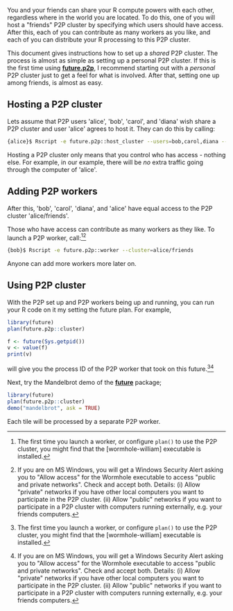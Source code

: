 <!--
%\VignetteIndexEntry{future.p2p: A Shared P2P Cluster among Friends}
%\VignetteAuthor{Henrik Bengtsson}
%\VignetteKeyword{R}
%\VignetteKeyword{package}
%\VignetteKeyword{vignette}
%\VignetteKeyword{Rprofile}
%\VignetteKeyword{Renviron}
%\VignetteEngine{future.p2p::selfonly}
-->

You and your friends can share your R compute powers with each other,
regardless where in the world you are located. To do this, one of you
will host a "friends" P2P cluster by specifying which users should
have access. After this, each of you can contribute as many workers as
you like, and each of you can distribute your R processing to this P2P
cluster.

This document gives instructions how to set up a _shared_ P2P
cluster. The process is almost as simple as setting up a personal P2P
cluster. If this is the first time using **[future.p2p]**, I recommend
starting out with a _personal_ P2P cluster just to get a feel for what
is involved. After that, setting one up among friends, is almost as
easy.


## Hosting a P2P cluster

Lets assume that P2P users 'alice', 'bob', 'carol', and 'diana' wish
share a P2P cluster and user 'alice' agrees to host it. They can do
this by calling:

```sh
{alice}$ Rscript -e future.p2p::host_cluster --users=bob,carol,diana --cluster=alice/friends
```

Hosting a P2P cluster only means that you control who has access -
nothing else. For example, in our example, there will be _no_ extra
traffic going through the computer of 'alice'.


## Adding P2P workers

After this, 'bob', 'carol', 'diana', and 'alice' have equal access to
the P2P cluster 'alice/friends'.

Those who have access can contribute as many workers as they like. To
launch a P2P worker, call:[^1][^2]

```sh
{bob}$ Rscript -e future.p2p::worker --cluster=alice/friends
```

Anyone can add more workers more later on.


## Using P2P cluster

With the P2P set up and P2P workers being up and running, you can run
your R code on it my setting the future plan. For example,

```r
library(future)
plan(future.p2p::cluster)

f <- future(Sys.getpid())
v <- value(f)
print(v)
```

will give you the process ID of the P2P worker that took on this
future.[^1][^2]

Next, try the Mandelbrot demo of the **[future]** package;

```r
library(future)
plan(future.p2p::cluster)
demo("mandelbrot", ask = TRUE)
```

Each tile will be processed by a separate P2P worker.

[^1]: The first time you launch a worker, or configure `plan()` to use
      the P2P cluster, you might find that the [wormhole-william]
      executable is installed.

[^2]: If you are on MS Windows, you will get a Windows Security Alert
      asking you to "Allow access" for the Wormhole executable to
      access "public and private networks". Check and accept
      both. Details: (i) Allow "private" networks if you have other
      local computers you want to participate in the P2P cluster. (ii)
      Allow "public" networks if you want to participate in a P2P
      cluster with computers running externally, e.g. your friends
      computers.

[future.p2p]: https://github.com/futureverse/future.p2p
[future]: https://future.futureverse.org
